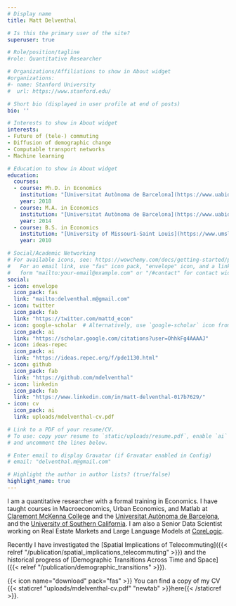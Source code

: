 ```yaml
---
# Display name
title: Matt Delventhal

# Is this the primary user of the site?
superuser: true

# Role/position/tagline
#role: Quantitative Researcher

# Organizations/Affiliations to show in About widget
#organizations:
#- name: Stanford University
#  url: https://www.stanford.edu/

# Short bio (displayed in user profile at end of posts)
bio: ''

# Interests to show in About widget
interests:
- Future of (tele-) commuting
- Diffusion of demographic change
- Computable transport networks
- Machine learning

# Education to show in About widget
education:
  courses:
  - course: Ph.D. in Economics
    institution: "[Universitat Autònoma de Barcelona](https://www.uabidea.eu/ \"IDEA program\")"
    year: 2018
  - course: M.A. in Economics
    institution: "[Universitat Autònoma de Barcelona](https://www.uabidea.eu/ \"IDEA program\")"
    year: 2014
  - course: B.S. in Economics
    institution: "[University of Missouri-Saint Louis](https://www.umsl.edu/~econ/ \"UMSL econ department\")"
    year: 2010

# Social/Academic Networking
# For available icons, see: https://wowchemy.com/docs/getting-started/page-builder/#icons
#   For an email link, use "fas" icon pack, "envelope" icon, and a link in the
#   form "mailto:your-email@example.com" or "/#contact" for contact widget.
social:
- icon: envelope
  icon_pack: fas
  link: "mailto:delventhal.m@gmail.com"
- icon: twitter
  icon_pack: fab
  link: "https://twitter.com/mattd_econ"
- icon: google-scholar  # Alternatively, use `google-scholar` icon from `ai` icon pack
  icon_pack: ai
  link: "https://scholar.google.com/citations?user=OhhkFg4AAAAJ"
- icon: ideas-repec
  icon_pack: ai
  link: "https://ideas.repec.org/f/pde1130.html"
- icon: github
  icon_pack: fab
  link: "https://github.com/mdelventhal"
- icon: linkedin
  icon_pack: fab
  link: "https://www.linkedin.com/in/matt-delventhal-017b7629/"
- icon: cv
  icon_pack: ai
  link: uploads/mdelventhal-cv.pdf

# Link to a PDF of your resume/CV.
# To use: copy your resume to `static/uploads/resume.pdf`, enable `ai` icons in `params.toml`,
# and uncomment the lines below.

# Enter email to display Gravatar (if Gravatar enabled in Config)
# email: "delventhal.m@gmail.com"

# Highlight the author in author lists? (true/false)
highlight_name: true
---
```


I am a quantitative researcher with a formal training in Economics. I have taught courses in Macroeconomics, Urban Economics, and Matlab at [Claremont McKenna College](https://www.cmc.edu/robert-day-school "The Robert Day School of Economics and Finance") and the [Universitat Autònoma de Barcelona](https://www.uabidea.eu/ "IDEA program, UAB"), and the [University of Southern California](https://dornsife.usc.edu/econ/ "USC Dornsife Department of Economics"). I am also a Senior Data Scientist working on Real Estate Markets and Large Language Models at [CoreLogic](https://corelogic.com "CoreLogic").

Recently I have investigated the [Spatial Implications of Telecommuting]({{< relref "/publication/spatial_implications_telecommuting" >}}) and the historical progress of [Demographic Transitions Across Time and Space]({{< relref "/publication/demographic_transitions" >}}).

{{< icon name="download" pack="fas" >}} You can find a copy of my CV {{< staticref "uploads/mdelventhal-cv.pdf" "newtab" >}}here{{< /staticref >}}.
